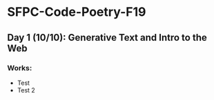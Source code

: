 # SFPC-Code-Poetry-F19

## Day 1 (10/10): Generative Text and Intro to the Web

### Works:
- Test
- Test 2

